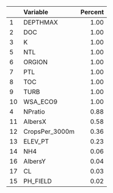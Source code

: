 |   |Variable       | Percent|
|:--|:--------------|-------:|
|1  |DEPTHMAX       |    1.00|
|2  |DOC            |    1.00|
|3  |K              |    1.00|
|5  |NTL            |    1.00|
|6  |ORGION         |    1.00|
|7  |PTL            |    1.00|
|8  |TOC            |    1.00|
|9  |TURB           |    1.00|
|10 |WSA_ECO9       |    1.00|
|4  |NPratio        |    0.88|
|11 |AlbersX        |    0.58|
|12 |CropsPer_3000m |    0.36|
|13 |ELEV_PT        |    0.23|
|14 |NH4            |    0.06|
|16 |AlbersY        |    0.04|
|17 |CL             |    0.03|
|15 |PH_FIELD       |    0.02|
